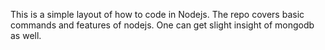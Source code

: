 This is a simple layout of how to code in Nodejs. 
The repo covers basic commands and features of nodejs.
One can get slight insight of mongodb as well.
